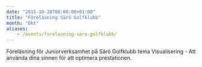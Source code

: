 ```yaml
---
date: "2015-10-20T08:00:00+01:00"
title: "Föreläsning Särö Golfklubb"
month: "Okt"
aliases:
	- /events/forelasning-saro-golfklubb/
---
```

Föreläsning för Juniorverksamhet på Särö Golfklubb tema Visualisering - Att använda dina sinnen för att optimera prestationen.
<!--more-->
